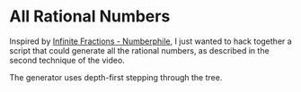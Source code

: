 # All Rational Numbers
Inspired by [Infinite Fractions - Numberphile](https://youtu.be/DpwUVExX27E), I just wanted to hack together a script that could generate all the rational numbers, as described in the second technique of the video.

The generator uses depth-first stepping through the tree.
